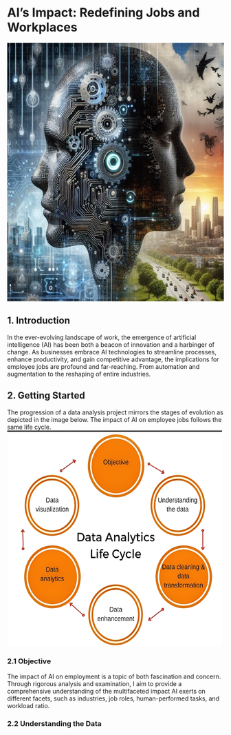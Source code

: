 # AI’s Impact: Redefining Jobs and Workplaces
<img src="images/AI_vs_Human.jpg" alt="Example Image" height="600" width="700"/>

## 1. Introduction
In the ever-evolving landscape of work, the emergence of artificial intelligence (AI) has been both a beacon of innovation and a harbinger of change. As businesses embrace AI technologies to streamline processes, enhance productivity, and gain competitive advantage, the implications for employee jobs are profound and far-reaching. From automation and augmentation to the reshaping of entire industries.

## 2. Getting Started
The progression of a data analysis project mirrors the stages of evolution as depicted in the image below. The impact of AI on employee jobs follows the same life cycle.
<img src="images/life_cycle.png" alt="Life_Cycle_Image" height="500" width="500"/>

### 2.1 Objective
The impact of AI on employment is a topic of both fascination and concern. Through rigorous analysis and examination, I aim to provide a comprehensive understanding of the multifaceted impact AI exerts on different facets, such as industries, job roles, human-performed tasks, and workload ratio.

### 2.2 Understanding the Data







